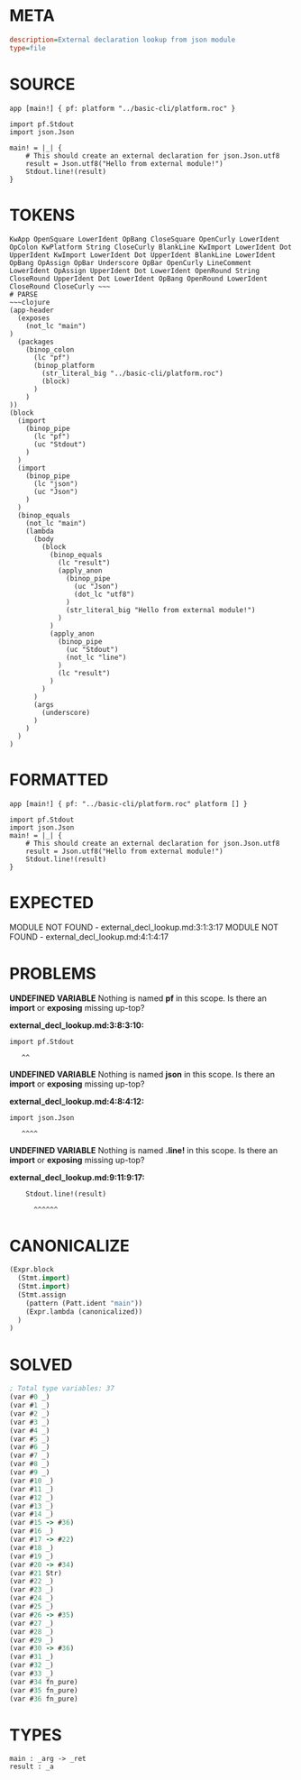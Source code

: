 # META
~~~ini
description=External declaration lookup from json module
type=file
~~~
# SOURCE
~~~roc
app [main!] { pf: platform "../basic-cli/platform.roc" }

import pf.Stdout
import json.Json

main! = |_| {
    # This should create an external declaration for json.Json.utf8
    result = Json.utf8("Hello from external module!")
    Stdout.line!(result)
}
~~~
# TOKENS
~~~text
KwApp OpenSquare LowerIdent OpBang CloseSquare OpenCurly LowerIdent OpColon KwPlatform String CloseCurly BlankLine KwImport LowerIdent Dot UpperIdent KwImport LowerIdent Dot UpperIdent BlankLine LowerIdent OpBang OpAssign OpBar Underscore OpBar OpenCurly LineComment LowerIdent OpAssign UpperIdent Dot LowerIdent OpenRound String CloseRound UpperIdent Dot LowerIdent OpBang OpenRound LowerIdent CloseRound CloseCurly ~~~
# PARSE
~~~clojure
(app-header
  (exposes
    (not_lc "main")
)
  (packages
    (binop_colon
      (lc "pf")
      (binop_platform
        (str_literal_big "../basic-cli/platform.roc")
        (block)
      )
    )
))
(block
  (import
    (binop_pipe
      (lc "pf")
      (uc "Stdout")
    )
  )
  (import
    (binop_pipe
      (lc "json")
      (uc "Json")
    )
  )
  (binop_equals
    (not_lc "main")
    (lambda
      (body
        (block
          (binop_equals
            (lc "result")
            (apply_anon
              (binop_pipe
                (uc "Json")
                (dot_lc "utf8")
              )
              (str_literal_big "Hello from external module!")
            )
          )
          (apply_anon
            (binop_pipe
              (uc "Stdout")
              (not_lc "line")
            )
            (lc "result")
          )
        )
      )
      (args
        (underscore)
      )
    )
  )
)
~~~
# FORMATTED
~~~roc
app [main!] { pf: "../basic-cli/platform.roc" platform [] }

import pf.Stdout
import json.Json
main! = |_| {
	# This should create an external declaration for json.Json.utf8
	result = Json.utf8("Hello from external module!")
	Stdout.line!(result)
}
~~~
# EXPECTED
MODULE NOT FOUND - external_decl_lookup.md:3:1:3:17
MODULE NOT FOUND - external_decl_lookup.md:4:1:4:17
# PROBLEMS
**UNDEFINED VARIABLE**
Nothing is named **pf** in this scope.
Is there an **import** or **exposing** missing up-top?

**external_decl_lookup.md:3:8:3:10:**
```roc
import pf.Stdout
```
       ^^


**UNDEFINED VARIABLE**
Nothing is named **json** in this scope.
Is there an **import** or **exposing** missing up-top?

**external_decl_lookup.md:4:8:4:12:**
```roc
import json.Json
```
       ^^^^


**UNDEFINED VARIABLE**
Nothing is named **.line!** in this scope.
Is there an **import** or **exposing** missing up-top?

**external_decl_lookup.md:9:11:9:17:**
```roc
    Stdout.line!(result)
```
          ^^^^^^


# CANONICALIZE
~~~clojure
(Expr.block
  (Stmt.import)
  (Stmt.import)
  (Stmt.assign
    (pattern (Patt.ident "main"))
    (Expr.lambda (canonicalized))
  )
)
~~~
# SOLVED
~~~clojure
; Total type variables: 37
(var #0 _)
(var #1 _)
(var #2 _)
(var #3 _)
(var #4 _)
(var #5 _)
(var #6 _)
(var #7 _)
(var #8 _)
(var #9 _)
(var #10 _)
(var #11 _)
(var #12 _)
(var #13 _)
(var #14 _)
(var #15 -> #36)
(var #16 _)
(var #17 -> #22)
(var #18 _)
(var #19 _)
(var #20 -> #34)
(var #21 Str)
(var #22 _)
(var #23 _)
(var #24 _)
(var #25 _)
(var #26 -> #35)
(var #27 _)
(var #28 _)
(var #29 _)
(var #30 -> #36)
(var #31 _)
(var #32 _)
(var #33 _)
(var #34 fn_pure)
(var #35 fn_pure)
(var #36 fn_pure)
~~~
# TYPES
~~~roc
main : _arg -> _ret
result : _a
~~~
